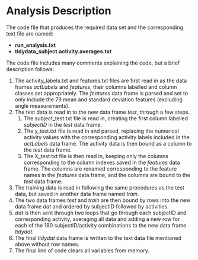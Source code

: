 
# Analysis Description

The code file that produces the required data set and the corresponding text file are named:
* __run_analysis.txt__
* __tidydata_subject.activity.averages.txt__

The code file includes many comments explaining the code, but a brief description follows:

1. The activity_labels.txt and features.txt files are first read in as the data frames *actLabels* and *features*, their columns labelled and column classes set appropriately. The *features* data frame is parsed and set to only include the 79 mean and standard deviation features (excluding angle measurements).
2. The test data is read in to the new data frame *test*, through a few steps.
	1. The subject_test.txt file is read in, creating the first column labelled *subjectID* in the *test* data frame.
	2. The y_test.txt file is read in and parsed, replacing the numerical activity values with the corresponding activity labels included in the *actLabels* data frame. The activity data is then bound as a column to the *test* data frame.
	3. The X_test.txt file is then read in, keeping only the columns corresponding to the column indexes saved in the *features* data frame. The columns are renamed corresponding to the feature names in the *features* data frame, and the columns are bound to the *test* data frame.
3. The training data is read in following the same procedures as the test data, but saved in another data frame named *train*.
4. The two data frames *test* and *train* are then bound by rows into the new data frame *dat* and ordered by subjectID followed by activities.
5. *dat* is then sent through two loops that go through each subjectID and corresponding activity, averaging all data and adding a new row for each of the 180 subjectID/activity combinations to the new data frame *tidydat*.
6. The final *tidydat* data frame is written to the text data file mentioned above without row names.
7. The final line of code clears all variables from memory.